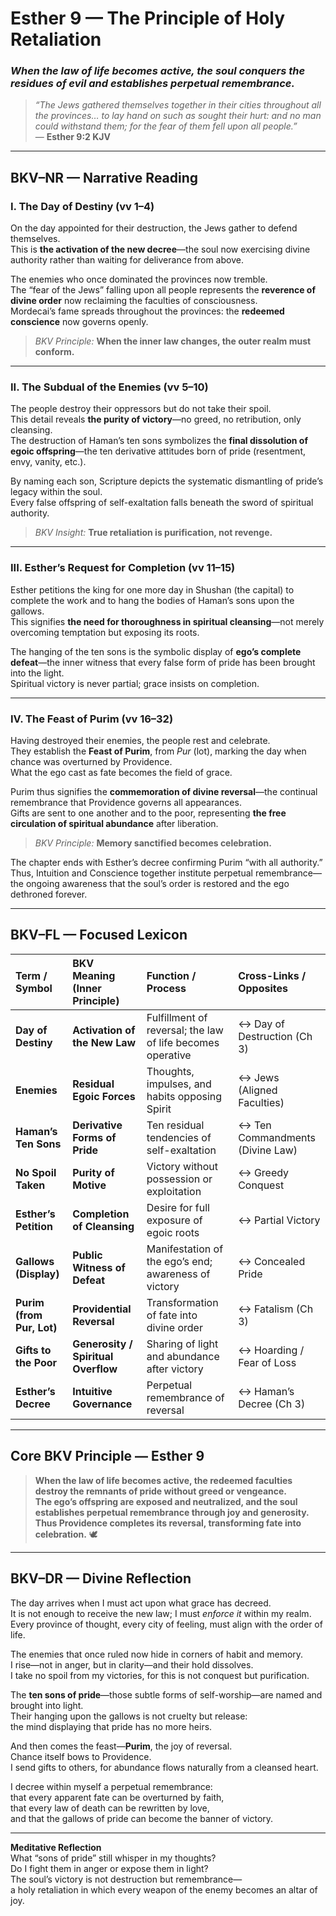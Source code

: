 # Esther 9 — The Principle of Holy Retaliation  
### *When the law of life becomes active, the soul conquers the residues of evil and establishes perpetual remembrance.*

> _“The Jews gathered themselves together in their cities throughout all the provinces… to lay hand on such as sought their hurt: and no man could withstand them; for the fear of them fell upon all people.”_  
> — **Esther 9:2 KJV**

---

## **BKV–NR — Narrative Reading**

### **I. The Day of Destiny (vv 1–4)**
On the day appointed for their destruction, the Jews gather to defend themselves.  
This is **the activation of the new decree**—the soul now exercising divine authority rather than waiting for deliverance from above.  

The enemies who once dominated the provinces now tremble.  
The “fear of the Jews” falling upon all people represents the **reverence of divine order** now reclaiming the faculties of consciousness.  
Mordecai’s fame spreads throughout the provinces: the **redeemed conscience** now governs openly.

> *BKV Principle:* **When the inner law changes, the outer realm must conform.**

---

### **II. The Subdual of the Enemies (vv 5–10)**
The people destroy their oppressors but do not take their spoil.  
This detail reveals **the purity of victory**—no greed, no retribution, only cleansing.  
The destruction of Haman’s ten sons symbolizes the **final dissolution of egoic offspring**—the ten derivative attitudes born of pride (resentment, envy, vanity, etc.).  

By naming each son, Scripture depicts the systematic dismantling of pride’s legacy within the soul.  
Every false offspring of self-exaltation falls beneath the sword of spiritual authority.

> *BKV Insight:* **True retaliation is purification, not revenge.**

---

### **III. Esther’s Request for Completion (vv 11–15)**
Esther petitions the king for one more day in Shushan (the capital) to complete the work and to hang the bodies of Haman’s sons upon the gallows.  
This signifies **the need for thoroughness in spiritual cleansing**—not merely overcoming temptation but exposing its roots.  

The hanging of the ten sons is the symbolic display of **ego’s complete defeat**—the inner witness that every false form of pride has been brought into the light.  
Spiritual victory is never partial; grace insists on completion.

---

### **IV. The Feast of Purim (vv 16–32)**
Having destroyed their enemies, the people rest and celebrate.  
They establish the **Feast of Purim**, from *Pur* (lot), marking the day when chance was overturned by Providence.  
What the ego cast as fate becomes the field of grace.  

Purim thus signifies the **commemoration of divine reversal**—the continual remembrance that Providence governs all appearances.  
Gifts are sent to one another and to the poor, representing **the free circulation of spiritual abundance** after liberation.

> *BKV Principle:* **Memory sanctified becomes celebration.**

The chapter ends with Esther’s decree confirming Purim “with all authority.”  
Thus, Intuition and Conscience together institute perpetual remembrance—the ongoing awareness that the soul’s order is restored and the ego dethroned forever.

---

## **BKV–FL — Focused Lexicon**

| Term / Symbol | BKV Meaning (Inner Principle) | Function / Process | Cross-Links / Opposites |
| :--- | :--- | :--- | :--- |
| **Day of Destiny** | **Activation of the New Law** | Fulfillment of reversal; the law of life becomes operative | ↔ Day of Destruction (Ch 3) |
| **Enemies** | **Residual Egoic Forces** | Thoughts, impulses, and habits opposing Spirit | ↔ Jews (Aligned Faculties) |
| **Haman’s Ten Sons** | **Derivative Forms of Pride** | Ten residual tendencies of self-exaltation | ↔ Ten Commandments (Divine Law) |
| **No Spoil Taken** | **Purity of Motive** | Victory without possession or exploitation | ↔ Greedy Conquest |
| **Esther’s Petition** | **Completion of Cleansing** | Desire for full exposure of egoic roots | ↔ Partial Victory |
| **Gallows (Display)** | **Public Witness of Defeat** | Manifestation of the ego’s end; awareness of victory | ↔ Concealed Pride |
| **Purim (from Pur, Lot)** | **Providential Reversal** | Transformation of fate into divine order | ↔ Fatalism (Ch 3) |
| **Gifts to the Poor** | **Generosity / Spiritual Overflow** | Sharing of light and abundance after victory | ↔ Hoarding / Fear of Loss |
| **Esther’s Decree** | **Intuitive Governance** | Perpetual remembrance of reversal | ↔ Haman’s Decree (Ch 3) |

---

## **Core BKV Principle — Esther 9**

> **When the law of life becomes active, the redeemed faculties destroy the remnants of pride without greed or vengeance.  
> The ego’s offspring are exposed and neutralized, and the soul establishes perpetual remembrance through joy and generosity.  
> Thus Providence completes its reversal, transforming fate into celebration.** 🕊️

---

## **BKV–DR — Divine Reflection**

The day arrives when I must act upon what grace has decreed.  
It is not enough to receive the new law; I must *enforce it* within my realm.  
Every province of thought, every city of feeling, must align with the order of life.  

The enemies that once ruled now hide in corners of habit and memory.  
I rise—not in anger, but in clarity—and their hold dissolves.  
I take no spoil from my victories, for this is not conquest but purification.  

The **ten sons of pride**—those subtle forms of self-worship—are named and brought into light.  
Their hanging upon the gallows is not cruelty but release:  
the mind displaying that pride has no more heirs.  

And then comes the feast—**Purim**, the joy of reversal.  
Chance itself bows to Providence.  
I send gifts to others, for abundance flows naturally from a cleansed heart.  

I decree within myself a perpetual remembrance:  
that every apparent fate can be overturned by faith,  
that every law of death can be rewritten by love,  
and that the gallows of pride can become the banner of victory.

---

**Meditative Reflection**  
What “sons of pride” still whisper in my thoughts?  
Do I fight them in anger or expose them in light?  
The soul’s victory is not destruction but remembrance—  
a holy retaliation in which every weapon of the enemy becomes an altar of joy.



